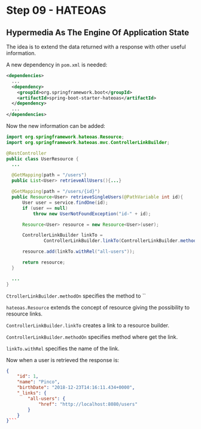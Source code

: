 # Step 09 - HATEOAS

## Hypermedia As The Engine Of Application State

The idea is to extend the data returned with a response with other useful information.

A new dependency in `pom.xml` is needed:

```xml
<dependencies>
  ...
  <dependency>
    <groupId>org.springframework.boot</groupId>
    <artifactId>spring-boot-starter-hateoas</artifactId>
  </dependency>
  ...
</dependencies>
```

Now the new information can be added:

```java
import org.springframework.hateoas.Resource;
import org.springframework.hateoas.mvc.ControllerLinkBuilder;

@RestController
public class UserResource {
  ...

  @GetMapping(path = "/users")
  public List<User> retrieveAllUsers(){...}

  @GetMapping(path = "/users/{id}")
  public Resource<User> retrieveSingleUsers(@PathVariable int id){
      User user = service.findOne(id);
      if (user == null)
          throw new UserNotFoundException("id-" + id);

      Resource<User> resource = new Resource<User>(user);

      ControllerLinkBuilder linkTo =
              ControllerLinkBuilder.linkTo(ControllerLinkBuilder.methodOn(this.getClass()).retrieveAllUsers());

      resource.add(linkTo.withRel("all-users"));

      return resource;
  }

  ...
}
```

`CtrollerLinkBuilder.methodOn` specifies the method to ``

`hateoas.Resource` extends the concept of resource giving the possibility to resource links.

`ControllerLinkBuilder.linkTo` creates a link to a resource builder.

`ControllerLinkBuilder.methodOn` specifies method where get the link.

`linkTo.withRel` specifies the name of the link.

Now when a user is retrieved the response is:

```json
{
    "id": 1,
    "name": "Pinco",
    "birthDate": "2018-12-23T14:16:11.434+0000",
    "_links": {
        "all-users": {
            "href": "http://localhost:8080/users"
        }
    }
}```
